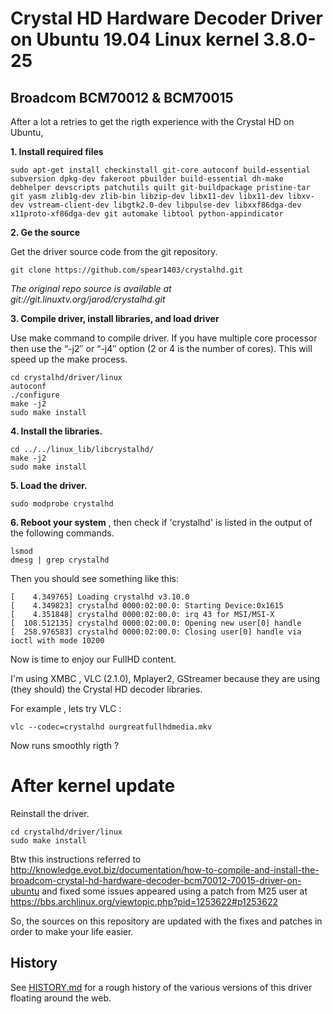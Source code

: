 # Crystal HD Hardware Decoder Driver on Ubuntu 19.04 Linux kernel 3.8.0-25
## Broadcom BCM70012 & BCM70015

After a lot a retries to get the rigth experience with the Crystal HD on Ubuntu, 

**1. Install required files**

    sudo apt-get install checkinstall git-core autoconf build-essential subversion dpkg-dev fakeroot pbuilder build-essential dh-make debhelper devscripts patchutils quilt git-buildpackage pristine-tar git yasm zlib1g-dev zlib-bin libzip-dev libx11-dev libx11-dev libxv-dev vstream-client-dev libgtk2.0-dev libpulse-dev libxxf86dga-dev x11proto-xf86dga-dev git automake libtool python-appindicator 
    
**2. Ge the source**

Get the driver source code from the git repository.

    git clone https://github.com/spear1403/crystalhd.git

_The original repo source is available at git://git.linuxtv.org/jarod/crystalhd.git_
    
**3. Compile driver, install libraries, and load driver**

Use make command to compile driver. If you have multiple core processor then use the “-j2″ or “-j4″ option (2 or 4 is the number of cores). This will speed up the make process.

    cd crystalhd/driver/linux
    autoconf
    ./configure
    make -j2
    sudo make install
    
**4. Install the libraries.**

    cd ../../linux_lib/libcrystalhd/
    make -j2
    sudo make install 
    
**5. Load the driver.**

    sudo modprobe crystalhd
    
**6. Reboot your system** , then check if 'crystalhd' is listed in the output of the following commands.

    lsmod
    dmesg | grep crystalhd
    
 Then you should see something like this:
 
    [    4.349765] Loading crystalhd v3.10.0
    [    4.349823] crystalhd 0000:02:00.0: Starting Device:0x1615
    [    4.351848] crystalhd 0000:02:00.0: irq 43 for MSI/MSI-X
    [  108.512135] crystalhd 0000:02:00.0: Opening new user[0] handle
    [  258.976583] crystalhd 0000:02:00.0: Closing user[0] handle via ioctl with mode 10200

Now is time to enjoy our FullHD content. 

I'm using XMBC , VLC (2.1.0), Mplayer2, GStreamer because they are using (they should) the Crystal HD decoder libraries.

For example , lets try VLC :

    vlc --codec=crystalhd ourgreatfullhdmedia.mkv
    
Now runs smoothly rigth ?

# After kernel update

Reinstall the driver.

    cd crystalhd/driver/linux
    sudo make install


Btw this instructions referred to http://knowledge.evot.biz/documentation/how-to-compile-and-install-the-broadcom-crystal-hd-hardware-decoder-bcm70012-70015-driver-on-ubuntu and fixed some issues appeared using a patch from M25 user at https://bbs.archlinux.org/viewtopic.php?pid=1253622#p1253622

So, the sources on this repository are updated with the fixes and patches in order to make your life easier.

## History

See [HISTORY.md](HISTORY.md) for a rough history of the various versions of this driver floating around the web.
